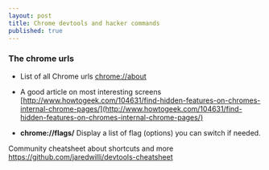```yaml
---
layout: post
title: Chrome devtools and hacker commands
published: true
---
```


### The chrome  urls

* List of all Chrome urls [chrome://about](chrome://about)
* A good article on most interesting screens [http://www.howtogeek.com/104631/find-hidden-features-on-chromes-internal-chrome-pages/](http://www.howtogeek.com/104631/find-hidden-features-on-chromes-internal-chrome-pages/)

* **chrome://flags/**
Display a list of flag (options) you can switch if needed.

Community cheatsheet  about shortcuts and more
https://github.com/jaredwilli/devtools-cheatsheet
